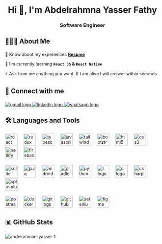 <h1 align="center">Hi 👋, I'm Abdelrahmna Yasser Fathy</h1>
<h3 align="center">Software Engineer</h3>

### 

<h2 align="left">👨🏻‍💻  About Me</h2>

###

🔭 Know about my experiences [**Resume**](https://flowcv.com/resume/92tbwssbh8)

🌱 I’m currently learning **`React JS` & `React Native`**

⚡ Ask from me anything you want, If I am alive I will answer within seconds

###

<h2 align="left">💬 Connect with me</h2>

###

<div align="left">
  <a href="mailto:abdelrahman.yasser.365@gmail.com" target="_blank">
    <img src="https://img.shields.io/badge/Gmail-D14836?style=for-the-badge&logo=gmail&logoColor=white" alt="gmail logo"  />
  </a>
  <a href="https://www.linkedin.com/in/abdelrahman-yasser-346491197/" target="_blank">
    <img src="https://img.shields.io/badge/linkedin-%230077B5.svg?style=for-the-badge&logo=linkedin&logoColor=white" alt="linkedin logo"  />
  </a>
  <a href="https://api.whatsapp.com/send?phone=+201019347297&text=Hi!😀" target="_blank">
    <img src="https://img.shields.io/badge/WhatsApp-25D366?style=for-the-badge&logo=whatsapp&logoColor=white" alt="whatsapp logo"  />
  </a>
</div>

###

<h2 align="left">🛠️ Languages and Tools</h2>

###

<div align="left">
</div>

###

<div align="left">
  <img src="https://skillicons.dev/icons?i=react" height="40" alt="react logo"  />
  <img width="12" />
  <img src="https://skillicons.dev/icons?i=redux" height="40" alt="redux logo"  />
  <img width="12" />
  <img src="https://skillicons.dev/icons?i=ts" height="40" alt="typescript logo"  />
  <img width="12" />
  <img src="https://skillicons.dev/icons?i=js" height="40" alt="javascript logo"  />
  <img width="12" />
  <img src="https://skillicons.dev/icons?i=tailwind" height="40" alt="tailwindcss logo"  />
  <img width="12" />
  <img src="https://skillicons.dev/icons?i=bootstrap" height="40" alt="bootstrap logo"  />
  <img width="12" />
  <img src="https://skillicons.dev/icons?i=html" height="40" alt="html5 logo"  />
  <img width="12" />
  <img src="https://skillicons.dev/icons?i=css" height="40" alt="css3 logo"  />
  <img width="12" />
  <img src="https://skillicons.dev/icons?i=netlify" height="40" alt="netlify logo"  />
  <img width="12" />
  <img src="https://skillicons.dev/icons?i=firebase" height="40" alt="firebase logo"  />
  <br /><br />
  <img src="https://skillicons.dev/icons?i=sqlite" height="40" alt="sqlite logo"  />
  <img width="12" />
  <img src="https://skillicons.dev/icons?i=java" height="40" alt="java logo"  />
  <img width="12" />
  <img src="https://cdn.jsdelivr.net/gh/devicons/devicon/icons/android/android-original.svg" height="40" alt="android logo"  />
  <img width="12" />
  <img src="https://skillicons.dev/icons?i=gradle" height="40" alt="gradle logo"  />
  <img width="12" />
  <img src="https://skillicons.dev/icons?i=py" height="40" alt="python logo"  />
  <img width="12" />
  <img src="https://skillicons.dev/icons?i=r" height="40" alt="r logo"  />
  <img width="12" />
  <img src="https://skillicons.dev/icons?i=c" height="40" alt="c logo"  />
  <img width="12" />
  <img src="https://skillicons.dev/icons?i=cs" height="40" alt="csharp logo"  />
  <img width="12" />
  <img src="https://skillicons.dev/icons?i=cpp" height="40" alt="cplusplus logo"  />
  <br /><br />
  <img src="https://skillicons.dev/icons?i=postman" height="40" alt="postman logo"  />
  <img width="12" />
  <img src="https://skillicons.dev/icons?i=docker" height="40" alt="docker logo"  />
  <img width="12" />
  <img src="https://skillicons.dev/icons?i=git" height="40" alt="git logo"  />
  <img width="12" />
  <img src="https://skillicons.dev/icons?i=github" height="40" alt="github logo"  />
  <img width="12" />
  <img src="https://skillicons.dev/icons?i=selenium" height="40" alt="selenium logo"  />
  <img width="12" />
  <img src="https://skillicons.dev/icons?i=figma" height="40" alt="figma logo"  />
</div>

###



<h2 align="left">📊 GitHub Stats</h2>
<img align="center" src="https://github-readme-stats.vercel.app/api?username=abdelrahman-yasser-1&theme=dark&show_icons=true&locale=en" alt="abdelrahman-yasser-1" />

